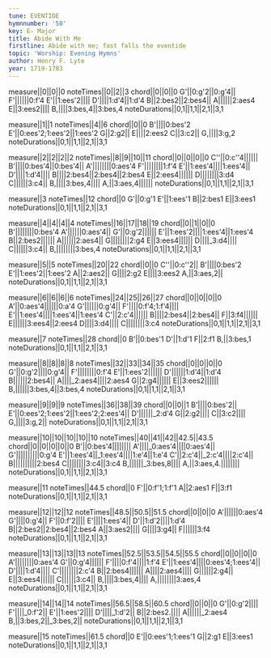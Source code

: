 ```yaml
---
tune: EVENTIDE
hymnnumber: '50'
key: E♭ Major
title: Abide With Me
firstline: Abide with me; fast falls the eventide
topic: 'Worship: Evening Hymns'
author: Henry F. Lyte
year: 1719-1783
---
```

measure||0||0||0
noteTimes||0||2||3
chord||0||0||0
G'||0:g'2||0:g'4||
F'||||||0:f'4
E'||1:ees'2||||
D'||||1:d'4||1:d'4
B||2:bes2||2:bes4||
A||||||2:aes4
E||3:ees2||||
B,||||3:bes,4||3:bes,4
noteDurations||0,1||1,1||2,1||3,1

measure||1||1
noteTimes||4||6
chord||0||0
B'||||0:bes'2
E'||0:ees'2;1:ees'2||1:ees'2
G||2:g2||
E||||2:ees2
C||3:c2||
G,||||3:g,2
noteDurations||0,1||1,1||2,1||3,1

measure||2||2||2||2
noteTimes||8||9||10||11
chord||0||0||0||0
C''||0:c''4||||||
B'||||0:bes'4||0:bes'4||
A'||||||||0:aes'4
F'||||||||1:f'4
E'||1:ees'4||||1:ees'4||
D'||||1:d'4||||
B||||2:bes4||2:bes4||2:bes4
E||2:ees4||||||
D||||||||3:d4
C||||||3:c4||
B,||||3:bes,4||||
A,||3:aes,4||||||
noteDurations||0,1||1,1||2,1||3,1

measure||3
noteTimes||12
chord||0
G'||0:g'1
E'||1:ees'1
B||2:bes1
E||3:ees1
noteDurations||0,1||1,1||2,1||3,1

measure||4||4||4||4
noteTimes||16||17||18||19
chord||0||1||0||0
B'||||||||0:bes'4
A'||||||0:aes'4||
G'||0:g'2||||||
E'||1:ees'2||||1:ees'4||1:ees'4
B||2:bes2||||||
A||||||2:aes4||
G||||||||2:g4
E||3:ees4||||||
D||||_3:d4||||
C||||||3:c4||
B,||||||||3:bes,4
noteDurations||0,1||1,1||2,1||3,1

measure||5||5
noteTimes||20||22
chord||0||0
C''||0:c''2||
B'||||0:bes'2
E'||1:ees'2||1:ees'2
A||2:aes2||
G||||2:g2
E||||3:ees2
A,||3:aes,2||
noteDurations||0,1||1,1||2,1||3,1

measure||6||6||6||6
noteTimes||24||25||26||27
chord||0||0||0||0
A'||0:aes'4||||||0:a'4
G'||||||0:g'4||
F'||||0:f'4;1:f'4||||
E'||1:ees'4||||1:ees'4||1:ees'4
C'||2:c'4||||||
B||||2:bes4||2:bes4||
F||3:f4||||||
E||||||3:ees4||2:ees4
D||||3:d4||||
C||||||||3:c4
noteDurations||0,1||1,1||2,1||3,1

measure||7
noteTimes||28
chord||0
B'||0:bes'1
D'||1:d'1
F||2:f1
B,||3:bes,1
noteDurations||0,1||1,1||2,1||3,1

measure||8||8||8||8
noteTimes||32||33||34||35
chord||0||0||0||0
G'||0:g'2||||0:g'4||
F'||||||||0:f'4
E'||1:ees'2||||||
D'||||||1:d'4||1:d'4
B||||||2:bes4||
A||||_2:aes4||||2:aes4
G||2:g4||||||
E||3:ees2||||||
B,||||||3:bes,4||3:bes,4
noteDurations||0,1||1,1||2,1||3,1

measure||9||9||9
noteTimes||36||38||39
chord||0||0||1
B'||||0:bes'2||
E'||0:ees'2;1:ees'2||1:ees'2;2:ees'4||
D'||||||_2:d'4
G||2:g2||||
C||3:c2||||
G,||||3:g,2||
noteDurations||0,1||1,1||2,1||3,1

measure||10||10||10||10||10
noteTimes||40||41||42||42.5||43.5
chord||0||0||0||0||0
B'||0:bes'4||||||||
A'||||_0:aes'4||||0:aes'4||
G'||||||||||0:g'4
E'||1:ees'4||_1:ees'4||||1:e'4||1:e'4
C'||2:c'4||_2:c'4||||2:c'4||
B||||||||||2:bes4
C||||||||3:c4||3:c4
B,||||||_3:bes,8||||
A,||3:aes,4.||||||||
noteDurations||0,1||1,1||2,1||3,1

measure||11
noteTimes||44.5
chord||0
F'||0:f'1;1:f'1
A||2:aes1
F||3:f1
noteDurations||0,1||1,1||2,1||3,1

measure||12||12||12
noteTimes||48.5||50.5||51.5
chord||0||0||0
A'||||||0:aes'4
G'||||0:g'4||
F'||0:f'2||||
E'||||1:ees'4||
D'||1:d'2||||1:d'4
B||2:bes2||2:bes4||2:bes4
A||3:aes2||||
G||||3:g4||
F||||||3:f4
noteDurations||0,1||1,1||2,1||3,1

measure||13||13||13||13
noteTimes||52.5||53.5||54.5||55.5
chord||0||0||0||0
A'||||||||0:aes'4
G'||0:g'4||||||
F'||||0:f'4||||1:f'4
E'||1:ees'4||||0:ees'4;1:ees'4||
D'||||1:d'4||||
C'||||||||2:c'4
B||2:bes4||||||
A||||2:aes4||||
G||||||2:g4||
E||3:ees4||||||
C||||||3:c4||
B,||||3:bes,4||||
A,||||||||3:aes,4
noteDurations||0,1||1,1||2,1||3,1

measure||14||14||14
noteTimes||56.5||58.5||60.5
chord||0||0||0
G'||0:g'2||||
F'||||_0:f'2||
E'||1:ees'2||||
D'||||_1:d'2||
B||2:bes2.||||
A||||||_2:aes4
B,||3:bes,2||_3:bes,2||
noteDurations||0,1||1,1||2,1||3,1

measure||15
noteTimes||61.5
chord||0
E'||0:ees'1;1:ees'1
G||2:g1
E||3:ees1
noteDurations||0,1||1,1||2,1||3,1

